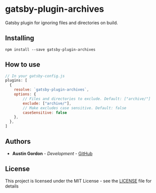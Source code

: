 # gatsby-plugin-archives

Gatsby plugin for ignoring files and directories on build.

## Installing

`npm install --save gatsby-plugin-archives`

## How to use

```js
// In your gatsby-config.js
plugins: [
  {
    resolve: `gatsby-plugin-archives`,
    options: {
        // Files and directories to exclude. Default: ["archive/"]
        exclude: ["archive/"],
        // Make excludes case sensitive. Default: false
        caseSensitive: false
    },
  },
]
```

## Authors

* **Austin Gordon** - *Development* - [GitHub](https://github.com/AustinLeeGordon)

## License

This project is licensed under the MIT License - see the [LICENSE](LICENSE) file for details